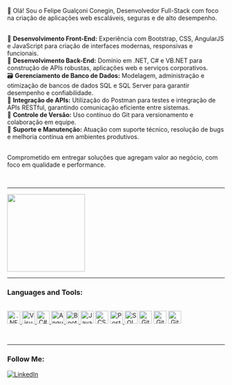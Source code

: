 <p>
  👋 Olá! Sou o Felipe Gualçoni Conegin, Desenvolvedor Full-Stack com foco na criação de aplicações web escaláveis, seguras e de alto desempenho.<br><br>

  🔧 <strong>Desenvolvimento Front-End:</strong> Experiência com Bootstrap, CSS, AngularJS e JavaScript para criação de interfaces modernas, responsivas e funcionais.<br>
  🧩 <strong>Desenvolvimento Back-End:</strong> Domínio em .NET, C# e VB.NET para construção de APIs robustas, aplicações web e serviços corporativos.<br>
  🗃️ <strong>Gerenciamento de Banco de Dados:</strong> Modelagem, administração e otimização de bancos de dados SQL e SQL Server para garantir desempenho e confiabilidade.<br>
  🔗 <strong>Integração de APIs:</strong> Utilização do Postman para testes e integração de APIs RESTful, garantindo comunicação eficiente entre sistemas.<br>
  🔄 <strong>Controle de Versão:</strong> Uso contínuo do Git para versionamento e colaboração em equipe.<br>
  💬 <strong>Suporte e Manutenção:</strong> Atuação com suporte técnico, resolução de bugs e melhoria contínua em ambientes produtivos.<br><br>

  Comprometido em entregar soluções que agregam valor ao negócio, com foco em qualidade e performance.
</p>

<br>
<hr>

<div>
    <img height="180em" src="https://github-readme-stats.vercel.app/api/top-langs/?username=gualconi&theme=light&hide_border=false&include_all_commits=true&count_private=true&layout=compact&title_color=white&text_color=white&icon_color=red&bg_color=c3eff7"/>  
</div>

<hr>

### Languages and Tools:

<div style="display: inline_block"><br>
 
  <a align="center" href="https://dotnet.microsoft.com/">
    <img alt=".NET" width="30" src="https://cdn.jsdelivr.net/gh/devicons/devicon/icons/dot-net/dot-net-original.svg" />
  </a>
  
  <a align="center" href="https://visualstudio.microsoft.com/">
    <img alt="Visual Studio" width="30" src="https://cdn.jsdelivr.net/gh/devicons/devicon/icons/visualstudio/visualstudio-plain.svg" />
  </a>
  
  <a align="center" href="https://learn.microsoft.com/en-us/dotnet/csharp/">
    <img alt="C#" width="30" src="https://cdn.jsdelivr.net/gh/devicons/devicon/icons/csharp/csharp-original.svg" />
  </a>

  <a align="center" href="https://angularjs.org/">
    <img alt="AngularJS" width="30" src="https://cdn.jsdelivr.net/gh/devicons/devicon/icons/angularjs/angularjs-original.svg" />
  </a>

  <a align="center" href="https://getbootstrap.com/">
    <img alt="Bootstrap" width="30" src="https://cdn.jsdelivr.net/gh/devicons/devicon/icons/bootstrap/bootstrap-original.svg" />
  </a>

  <a align="center">
    <img alt="JavaScript" width="30" src="https://cdn.jsdelivr.net/gh/devicons/devicon/icons/javascript/javascript-original.svg" />
  </a>

  <a align="center">
    <img alt="CSS3" width="30" src="https://cdn.jsdelivr.net/gh/devicons/devicon/icons/css3/css3-original.svg" />
  </a>

  <a align="center" href="https://www.postman.com/">
    <img alt="Postman" width="30" src="https://www.vectorlogo.zone/logos/getpostman/getpostman-icon.svg" />
  </a>

  <a align="center">
    <img alt="SQL Server" width="30" src="https://cdn.jsdelivr.net/gh/devicons/devicon/icons/microsoftsqlserver/microsoftsqlserver-plain.svg" />
  </a>

  <a align="center">
    <img alt="Git" width="30" src="https://cdn.jsdelivr.net/gh/devicons/devicon/icons/git/git-original.svg" />
  </a>
  
  <a align="center">
    <img alt="GitHub" width="30" src="https://cdn.jsdelivr.net/gh/devicons/devicon/icons/github/github-original.svg" />
  </a>
  
  <a align="center">
    <img alt="GitLab" width="30" src="https://cdn.jsdelivr.net/gh/devicons/devicon/icons/gitlab/gitlab-original.svg" />
  </a>

</div>

<br><hr>

### Follow Me:
[![LinkedIn](https://img.shields.io/badge/LinkedIn-%230077B5.svg?logo=linkedin&logoColor=white)](https://www.linkedin.com/in/felipe-gualconi/)
#
